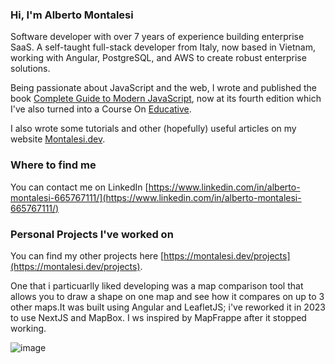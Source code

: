 ### Hi, I'm Alberto Montalesi

Software developer with over 7 years of experience building enterprise SaaS. A self-taught full-stack developer from Italy, now based in Vietnam, working with Angular, PostgreSQL, and AWS to create robust enterprise solutions.

Being passionate about JavaScript and the web, I wrote and published the book [Complete Guide to Modern JavaScript](https://github.com/AlbertoMontalesi/The-complete-guide-to-modern-JavaScript), now at its fourth edition which I've also turned into a Course On [Educative](https://www.educative.io/courses/complete-guide-to-modern-javascript?aff=BqmB).

I also wrote some tutorials and other (hopefully) useful articles on my website [Montalesi.dev](montalesi.dev/).

### Where to find me

You can contact me on LinkedIn [https://www.linkedin.com/in/alberto-montalesi-665767111/](https://www.linkedin.com/in/alberto-montalesi-665767111/)


### Personal Projects I've worked on

You can find my other projects here [https://montalesi.dev/projects](https://montalesi.dev/projects).

One that i particuarlly liked developing was a map comparison tool that allows you to draw a shape on one map and see how it compares on up to 3 other maps.It was built using Angular and LeafletJS; i've reworked it in 2023 to use NextJS and MapBox. I ws inspired by MapFrappe after it stopped working.

![image](https://user-images.githubusercontent.com/23130353/221456552-3e3a675e-dc0a-446a-b4c8-59e3da4b3f3d.png)

